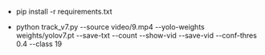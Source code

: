 
- pip install -r requirements.txt

- python track_v7.py --source video/9.mp4 --yolo-weights weights/yolov7.pt --save-txt --count --show-vid --save-vid --conf-thres 0.4 --class 19
